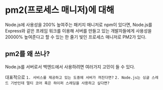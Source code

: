 # pm2(프로세스 매니저)에 대해

Node.js에 사용성을 200% 높여주는 패키지 매니저로 npm이 있다면,
Node.js를 Express와 같은 프레임 워크를 이용해 서버를 만들고 있는 개발자들에게
사용성을 20000% 높여준다고 할 수 있는 한 줄기 빛인 프로세스 매니저로 PM2가 있다.

## pm2를 왜 쓰나?

Node.js를 서버로서 백엔드에서 사용하려면 여러가지 고민이 들 수 있다.

대표적으로
`1. 서비스를 제공하고 있는 도중에 서버가 꺼진다면?`
`2. Node.js는 싱글 스레드 기반인데 멀티 코어 혹은 하이퍼 스레딩을 사용하고 싶다면?`
